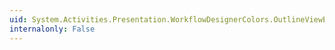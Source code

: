 ```yaml
---
uid: System.Activities.Presentation.WorkflowDesignerColors.OutlineViewExpandedArrowBorderColorKey
internalonly: False
---
```

